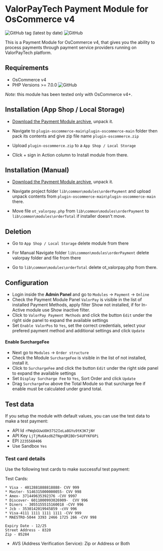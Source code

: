 # ValorPayTech Payment Module for OsCommerce v4

![GitHub tag (latest by date)](https://img.shields.io/github/v/tag/ValorPay/plugin-oscommerce?label=stable) ![GitHub](https://img.shields.io/github/license/ValorPay/plugin-oscommerce?color=brightgreen)

This is a Payment Module for OsCommerce v4, that gives you the ability to process payments through payment service providers running on ValorPayTech platform.

## Requirements

  * OsCommerce v4
  * PHP Versions >= 7.0.0  ![GitHub](https://img.shields.io/badge/php-%3E%3D7.0.0-lightgrey)

*Note:* this module has been tested only with OsCommerce v4+.

## Installation (App Shop / Local Storage)

  * [Download the Payment Module archive](https://github.com/ValorPay/plugin-oscommerce/archive/refs/heads/main.zip), unpack it.
  
  * Navigate to ```plugin-oscommerce-main\plugin-oscommerce-main``` folder then pack its contents and give zip file name ```plugin-oscommerce.zip``` 
  
  * Upload ```plugin-oscommerce.zip``` to a ```App Shop / Local Storage```

  * Click + sign in Action column to Install module from there.

## Installation (Manual)

  * [Download the Payment Module archive](https://github.com/ValorPay/plugin-oscommerce/archive/refs/heads/main.zip), unpack it.
  
  * Navigate project folder ```lib\common\modules\orderPayment``` and upload unpack contents from ```plugin-oscommerce-main\plugin-oscommerce-main``` there.

  * Move file ```ot_valorpay.php``` from ```lib\common\modules\orderPayment``` to  ```lib\common\modules\orderTotal``` if installer doesn't move.

## Deletion 

  * Go to ```App Shop / Local Storage``` delete module from there

  * For Manual Navigate folder ```lib\common\modules\orderPayment``` delete valorpay folder and file from there

  * Go to ```lib\common\modules\orderTotal``` delete ot_valorpay.php from there. 

## Configuration

  * Login inside the __Admin Panel__ and go to ```Modules``` -> ```Payment``` -> ```Online```
  * Check the Payment Module Panel ```ValorPay``` is visible in the list of installed Payment Methods,
    apply filter Show not installed, if for In-Active module use Show inactive filter.
  * Click to ```ValorPay Payment Methods``` and click the button ```Edit``` under the right side panel to expand the available settings
  * Set ```Enable ValorPos``` to ```Yes```, set the correct credentials, select your prefered payment method and additional settings and click ```Update```

  #### Enable SurchargeFee
  * Next go to ```Modules``` -> ```Order structure```
  * Check the Module ```SurchargeFee``` is visible in the list of not installed, install it.
  * Click to ```SurchargeFee``` and click the button ```Edit``` under the right side panel to expand the available settings
  * Set ```Display Surcharge Fee``` to ```Yes```, Sort Order and click ```Update```
  * Drag ```SurchargeFee``` above the Total Module so that surcharge fee if enable must be calculated under grand total. 

## Test data

If you setup the module with default values, you can use the test data to make a test payment:

  * API Id ```rPWqbGUwUOH37S2IeLa8GYu9tK3K7jNY```
  * API Key ```LjTjMu6Asd6ZfNgnQRIBOr54UFYKF6Pi```
  * EPI ```2235560406```
  * Use Sandbox ``Yes``

### Test card details

Use the following test cards to make successful test payment:

  Test Cards:

    * Visa - 4012881888818888- CVV 999
    * Master- 5146315000000055- CVV 998
    * Amex- 371449635392376 -CVV 9997
    * Discover- 6011000993026909-  CVV 996
    * Diners - 3055155515160018 -CVV 996
    * Jcb - 3530142019945859 -cVV 996
    * Visa-4111 1111 1111 1111 -CVV 999
    * MAESTRO-5044 3393 2466 1725 266 -CVV 998

    Expiry Date - 12/25
    Street Address - 8320
    Zip - 85284

  * AVS (Address Verification Service): Zip or Address or Both